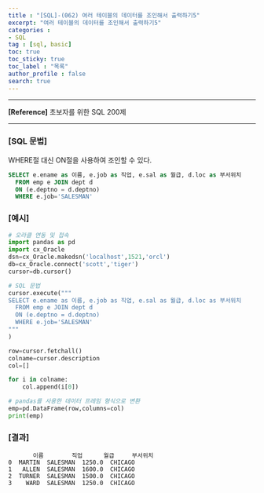 ```yaml
---
title : "[SQL]-(062) 여러 테이블의 데이터를 조인해서 출력하기5"
excerpt: "여러 테이블의 데이터를 조인해서 출력하기5"
categories :
- SQL
tag : [sql, basic]
toc: true
toc_sticky: true
toc_label : "목록"
author_profile : false
search: true
---
```


---
**[Reference]** 초보자를 위한 SQL 200제

---

### [SQL 문법]
WHERE절 대신 ON절을 사용하여 조인할 수 있다.

```sql
SELECT e.ename as 이름, e.job as 직업, e.sal as 월급, d.loc as 부서위치
  FROM emp e JOIN dept d 
  ON (e.deptno = d.deptno)
  WHERE e.job='SALESMAN'
```
### [예시]
```python
# 오라클 연동 및 접속
import pandas as pd
import cx_Oracle
dsn=cx_Oracle.makedsn('localhost',1521,'orcl')
db=cx_Oracle.connect('scott','tiger')
cursor=db.cursor()

# SQL 문법
cursor.execute("""
SELECT e.ename as 이름, e.job as 직업, e.sal as 월급, d.loc as 부서위치
  FROM emp e JOIN dept d 
  ON (e.deptno = d.deptno)
  WHERE e.job='SALESMAN'
"""
)

row=cursor.fetchall()
colname=cursor.description
col=[]

for i in colname:
    col.append(i[0])

# pandas를 사용한 데이터 프레임 형식으로 변환
emp=pd.DataFrame(row,columns=col)
print(emp)
```
### [결과]
           이름        직업      월급     부서위치
    0  MARTIN  SALESMAN  1250.0  CHICAGO
    1   ALLEN  SALESMAN  1600.0  CHICAGO
    2  TURNER  SALESMAN  1500.0  CHICAGO
    3    WARD  SALESMAN  1250.0  CHICAGO
    
